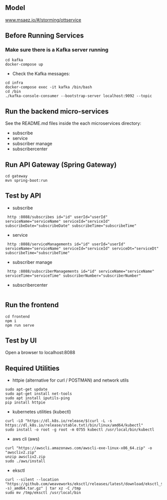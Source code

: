 # 

## Model
www.msaez.io/#/storming/ottservice

## Before Running Services
### Make sure there is a Kafka server running
```
cd kafka
docker-compose up
```
- Check the Kafka messages:
```
cd infra
docker-compose exec -it kafka /bin/bash
cd /bin
./kafka-console-consumer --bootstrap-server localhost:9092 --topic
```

## Run the backend micro-services
See the README.md files inside the each microservices directory:

- subscribe
- service
- subscriber manage
- subscribercenter


## Run API Gateway (Spring Gateway)
```
cd gateway
mvn spring-boot:run
```

## Test by API
- subscribe
```
 http :8088/subscribes id="id" userId="userId" serviceName="serviceName" serviceId="serviceId" subscribeDate="subscribeDate" subscribeTime="subscribeTime" 
```
- service
```
 http :8088/serviceManagements id="id" userId="userId" serviceName="serviceName" serviceId="serviceId" serviceDt="serviceDt" subscribeTime="subscribeTime" 
```
- subscriber manage
```
 http :8088/subscriberManagements id="id" serviceName="serviceName" serviceTime="serviceTime" subscriberNumber="subscriberNumber" 
```
- subscribercenter
```
```


## Run the frontend
```
cd frontend
npm i
npm run serve
```

## Test by UI
Open a browser to localhost:8088

## Required Utilities

- httpie (alternative for curl / POSTMAN) and network utils
```
sudo apt-get update
sudo apt-get install net-tools
sudo apt install iputils-ping
pip install httpie
```

- kubernetes utilities (kubectl)
```
curl -LO "https://dl.k8s.io/release/$(curl -L -s https://dl.k8s.io/release/stable.txt)/bin/linux/amd64/kubectl"
sudo install -o root -g root -m 0755 kubectl /usr/local/bin/kubectl
```

- aws cli (aws)
```
curl "https://awscli.amazonaws.com/awscli-exe-linux-x86_64.zip" -o "awscliv2.zip"
unzip awscliv2.zip
sudo ./aws/install
```

- eksctl 
```
curl --silent --location "https://github.com/weaveworks/eksctl/releases/latest/download/eksctl_$(uname -s)_amd64.tar.gz" | tar xz -C /tmp
sudo mv /tmp/eksctl /usr/local/bin
```

